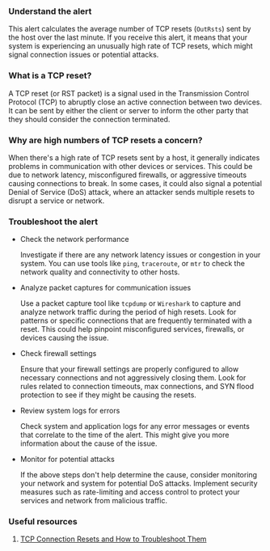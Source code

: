 ### Understand the alert

This alert calculates the average number of TCP resets (`OutRsts`) sent by the host over the last minute. If you receive this alert, it means that your system is experiencing an unusually high rate of TCP resets, which might signal connection issues or potential attacks.

### What is a TCP reset?

A TCP reset (or RST packet) is a signal used in the Transmission Control Protocol (TCP) to abruptly close an active connection between two devices. It can be sent by either the client or server to inform the other party that they should consider the connection terminated.

### Why are high numbers of TCP resets a concern?

When there's a high rate of TCP resets sent by a host, it generally indicates problems in communication with other devices or services. This could be due to network latency, misconfigured firewalls, or aggressive timeouts causing connections to break. In some cases, it could also signal a potential Denial of Service (DoS) attack, where an attacker sends multiple resets to disrupt a service or network.

### Troubleshoot the alert

- Check the network performance

  Investigate if there are any network latency issues or congestion in your system. You can use tools like `ping`, `traceroute`, or `mtr` to check the network quality and connectivity to other hosts.

- Analyze packet captures for communication issues

  Use a packet capture tool like `tcpdump` or `Wireshark` to capture and analyze network traffic during the period of high resets. Look for patterns or specific connections that are frequently terminated with a reset. This could help pinpoint misconfigured services, firewalls, or devices causing the issue.

- Check firewall settings

  Ensure that your firewall settings are properly configured to allow necessary connections and not aggressively closing them. Look for rules related to connection timeouts, max connections, and SYN flood protection to see if they might be causing the resets.

- Review system logs for errors

  Check system and application logs for any error messages or events that correlate to the time of the alert. This might give you more information about the cause of the issue.

- Monitor for potential attacks

  If the above steps don't help determine the cause, consider monitoring your network and system for potential DoS attacks. Implement security measures such as rate-limiting and access control to protect your services and network from malicious traffic.

### Useful resources

1. [TCP Connection Resets and How to Troubleshoot Them](https://blog.wireshark.org/tcp/connection/resets/troubleshoot/)
